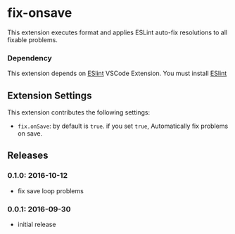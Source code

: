 # fix-onsave

This extension executes format and applies ESLint auto-fix resolutions to all fixable problems.

### Dependency

This extension depends on [ESlint](https://marketplace.visualstudio.com/items?itemName=dbaeumer.vscode-eslint) VSCode Extension.
You must install [ESlint](https://marketplace.visualstudio.com/items?itemName=dbaeumer.vscode-eslint) 

## Extension Settings

This extension contributes the following settings:

* `fix.onSave`: by default is `true`. if you set `true`, Automatically fix problems on save.

## Releases
### 0.1.0: 2016-10-12
* fix save loop problems

### 0.0.1: 2016-09-30
* initial release
